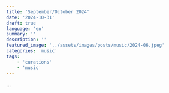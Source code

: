 ```yaml
---
title: 'September/October 2024'
date: '2024-10-31'
draft: true
language: 'en'
summary: ''
description: ''
featured_image: '../assets/images/posts/music/2024-06.jpeg'
categories: 'music'
tags:
    - 'curations'
    - 'music'
---
```

...
